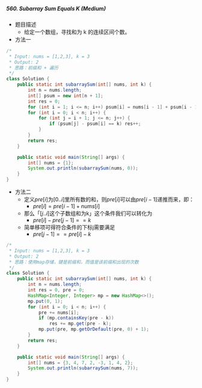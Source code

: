 ##### 560. Subarray Sum Equals K (Medium)

- 题目描述
  - 给定一个数组，寻找和为 k 的连续区间个数。
- 方法一

```java
/*
 * Input: nums = [1,2,3], k = 3
 * Output: 2
 * 思路：前缀和 + 遍历
 */
class Solution {
    public static int subarraySum(int[] nums, int k) {
        int n = nums.length;
        int[] psum = new int[n + 1];
        int res = 0;
        for (int i = 1; i <= n; i++) psum[i] = nums[i - 1] + psum[i - 1];
        for (int i = 0; i < n; i++) {
            for (int j = i + 1; j <= n; j++) {
                if (psum[j] - psum[i] == k) res++;
            }
        }
        return res;
    }

    public static void main(String[] args) {
        int[] nums = {1};
        System.out.println(subarraySum(nums, 0));
    }
}
```

- 方法二
  - 定义$\textit{pre}[i]$为$[0..i]$里所有数的和，则$\textit{pre}[i]$可以由$\textit{pre}[i-1]$递推而来，即：
    - $pre[i]=pre[i−1]+nums[i]$
  - 那么「$[j..i]$这个子数组和为k」这个条件我们可以转化为
    - $pre[i]−pre[j−1]==k$
  - 简单移项可得符合条件的下标j需要满足
    - $pre[j−1]==pre[i]−k$

```java
/*
 * Input: nums = [1,2,3], k = 3
 * Output: 2
 * 思路：使用map存储，键是前缀和，而值是该前缀和出现的次数
 */
class Solution {
    public static int subarraySum(int[] nums, int k) {
        int n = nums.length;
        int res = 0, pre = 0;
        HashMap<Integer, Integer> mp = new HashMap<>();
        mp.put(0, 1);
        for (int i = 0; i < n; i++) {
            pre += nums[i];
            if (mp.containsKey(pre - k))
                res += mp.get(pre - k);
            mp.put(pre, mp.getOrDefault(pre, 0) + 1);
        }
        return res;
    }

    public static void main(String[] args) {
        int[] nums = {3, 4, 7, 2, -3, 1, 4, 2};
        System.out.println(subarraySum(nums, 7));
    }
}
```

